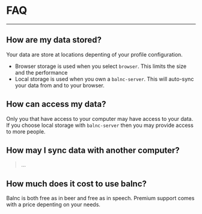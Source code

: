# FAQ

---

## How are my data stored?

Your data are store at locations depenting of your profile configuration.

- Browser storage is used when you select `browser`. This limits the size and the performance
- Local storage is used when you own a `balnc-server`. This will auto-sync your data from and to your browser.

## How can access my data?

Only you that have access to your computer may have access to your data. If you choose local storage with `balnc-server` then you may provide access to more people.

## How may I sync data with another computer?

> ...

## How much does it cost to use balnc?

Balnc is both free as in beer and free as in speech. Premium support comes with a price depenting on your needs.